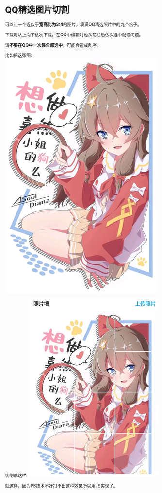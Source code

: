 # QQ精选图片切割

可以让一个近似于**宽高比为3:4**的图片，填满QQ精选照片中的九个格子。

下载时从上向下依次下载，在QQ中编辑时也从前往后依次选中就没问题。

请**不要在QQ中一次性全部选中**，可能会造成乱序。


比如把这张图:
![示例图片](photo.jpg)



切割成这样:
![示例结果](screenshot.jpg)

就这样，因为PS技术不好扣不出这种效果所以用JS实现了。
